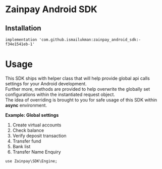 # Zainpay Android SDK

## Installation

```
implementation 'com.github.ismailukman:zainpay_android_sdk:-f34e1541eb-1'
```

# Usage

This SDK ships with helper class that will help provide global api calls settings for your Android development.<br/>
Further more, methods are provided to help overwrite the globally set configurations within the instantiated request
object.<br/>
The idea of overriding is brought to you for safe usage of this SDK within **async** environment.

**Example: Global settings**

 1. Create virtual accounts 
 2. Check balance 
 3. Verify deposit transaction 
 4. Transfer fund 
 5. Bank list 
 6. Transfer Name Enquiry 

```kotlin/java
use Zainpay\SDK\Engine;

```
